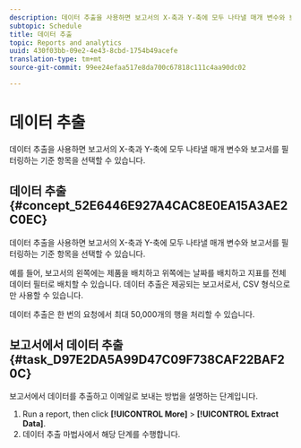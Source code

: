```yaml
---
description: 데이터 추출을 사용하면 보고서의 X-축과 Y-축에 모두 나타낼 매개 변수와 보고서를 필터링하는 기준 항목을 선택할 수 있습니다.
subtopic: Schedule
title: 데이터 추출
topic: Reports and analytics
uuid: 430f03bb-09e2-4e43-8cbd-1754b49acefe
translation-type: tm+mt
source-git-commit: 99ee24efaa517e8da700c67818c111c4aa90dc02

---
```



# 데이터 추출

데이터 추출을 사용하면 보고서의 X-축과 Y-축에 모두 나타낼 매개 변수와 보고서를 필터링하는 기준 항목을 선택할 수 있습니다.

## 데이터 추출 {#concept_52E6446E927A4CAC8E0EA15A3AE2C0EC}

데이터 추출을 사용하면 보고서의 X-축과 Y-축에 모두 나타낼 매개 변수와 보고서를 필터링하는 기준 항목을 선택할 수 있습니다.

<!-- 

t_data_extract.xml

 -->

예를 들어, 보고서의 왼쪽에는 제품을 배치하고 위쪽에는 날짜를 배치하고 지표를 전체 데이터 필터로 배치할 수 있습니다. 데이터 추출은 제공되는 보고서로서, CSV 형식으로만 사용할 수 있습니다.

데이터 추출은 한 번의 요청에서 최대 50,000개의 행을 처리할 수 있습니다.

## 보고서에서 데이터 추출 {#task_D97E2DA5A99D47C09F738CAF22BAF20C}

보고서에서 데이터를 추출하고 이메일로 보내는 방법을 설명하는 단계입니다.

1. Run a report, then click **[!UICONTROL More]** &gt; **[!UICONTROL Extract Data]**.
1. 데이터 추출 마법사에서 해당 단계를 수행합니다.
